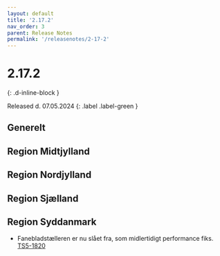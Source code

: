```yaml
---
layout: default
title: '2.17.2'
nav_order: 3
parent: Release Notes
permalink: '/releasenotes/2-17-2'
---
```


# 2.17.2
{: .d-inline-block }

Released d. 07.05.2024
{: .label .label-green }

## Generelt

## Region Midtjylland

## Region Nordjylland

## Region Sjælland

## Region Syddanmark
- Fanebladstælleren er nu slået fra, som midlertidigt performance fiks. [TS5-1820](https://sd.trifork.com/projects/TS5/queues/custom/95/TS5-1820)
